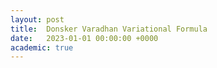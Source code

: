 ```yaml
---
layout: post
title:  Donsker Varadhan Variational Formula
date:   2023-01-01 00:00:00 +0000
academic: true
---
```


